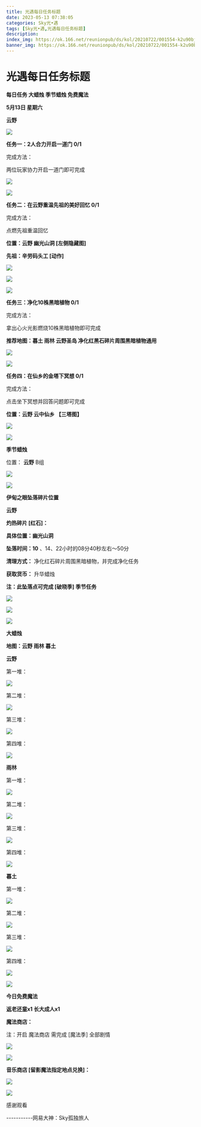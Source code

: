 ```yaml
---
title: 光遇每日任务标题
date: 2023-05-13 07:38:05
categories: Sky光•遇
tags: [Sky光•遇,光遇每日任务标题]
description: 
index_img: https://ok.166.net/reunionpub/ds/kol/20210722/001554-k2u90bj7ay.png?imageView&thumbnail=600x0&type=jpg
banner_img: https://ok.166.net/reunionpub/ds/kol/20210722/001554-k2u90bj7ay.png?imageView&thumbnail=600x0&type=jpg
---
```

# 光遇每日任务标题
**每日任务 大蜡烛 季节蜡烛 免费魔法**

 **5月13日 星期六**

 **云野**

![](https://img.166.net/reunionpub/ds/kol/20230513/001356-yh7a1lfdzc.jpg)

 **任务一：2人合力开启一道门 0/1**

完成方法：

两位玩家协力开启一道门即可完成

![](https://img.166.net/reunionpub/ds/kol/20230513/000213-3gvzqf9ka4.jpg)

![](https://img.166.net/reunionpub/ds/kol/20230513/000221-4307uemask.jpg)

 **任务二：在云野重温先祖的美好回忆 0/1**

完成方法：

点燃先祖重温回忆

 **位置：云野 幽光山洞 [左侧隐藏图]**

 **先祖：辛劳码头工 [动作]**

![](https://img.166.net/reunionpub/ds/kol/20230513/000422-8gesshrzn2.jpeg)

![](https://img.166.net/reunionpub/ds/kol/20230513/000429-h5u2nwc01e.jpeg)

![](https://img.166.net/reunionpub/ds/kol/20230513/000436-wzctqjvs58.jpeg)

 **任务三：净化10株黑暗植物 0/1**

完成方法：

拿出心火光影燃烧10株黑暗植物即可完成

 **推荐地图：暮土 雨林 云野圣岛   净化红黑石碎片周围黑暗植物通用**

![](https://img.166.net/reunionpub/ds/kol/20230513/000453-1olf4rqyje.jpeg)

![](https://img.166.net/reunionpub/ds/kol/20230513/000501-yaghf91s0i.jpeg)

 **任务四：在仙乡的金塔下冥想 0/1**

完成方法：

点击坐下冥想并回答问题即可完成

 **位置：云野 云中仙乡  【三塔图】**

![](https://img.166.net/reunionpub/ds/kol/20230513/000523-uh2581eysz.jpg)

![](https://img.166.net/reunionpub/ds/kol/20230502/053253-tkp31d0r2j.png)

 **季节蜡烛**

位置： **云野**  B组

![](https://img.166.net/reunionpub/ds/kol/20230512/235443-20uaoh3jfy.png)

![](https://img.166.net/reunionpub/ds/kol/20230501/003537-boqnslm12s.png)

 **伊甸之眼坠落碎片位置**

 **云野**

 **灼热碎片 [红石]：**

 **具体位置：幽光山洞**

 **坠落时间：10** 、14、22小时的08分40秒左右～50分

 **清理方式：** 净化红石碎片周围黑暗植物，并完成净化任务

 **获取货币：** 升华蜡烛

 **注：此坠落点可完成  [破晓季] 季节任务**

![](https://img.166.net/reunionpub/ds/kol/20230513/002042-5946emy2hj.png)

![](https://img.166.net/reunionpub/ds/kol/20230513/002053-sc4i1nh78w.png)

![](https://img.166.net/reunionpub/ds/kol/20230501/003537-boqnslm12s.png)

 **大蜡烛**

 **地图：云野 雨林 暮土**

 **云野**

第一堆：

![](https://img.166.net/reunionpub/ds/kol/20230512/235612-hcr1al5oyn.jpeg)

第二堆：

![](https://img.166.net/reunionpub/ds/kol/20230512/235620-5vg0rwlsny.jpeg)

第三堆：

![](https://img.166.net/reunionpub/ds/kol/20230512/235628-fqv9k8ta2l.jpeg)

第四堆：

![](https://img.166.net/reunionpub/ds/kol/20230512/235636-tnsry2wsig.jpeg)

 **雨林**

第一堆：

![](https://img.166.net/reunionpub/ds/kol/20230513/011313-17tj5srfod.jpeg)

第二堆：

![](https://img.166.net/reunionpub/ds/kol/20230513/011321-d90komgfae.jpeg)

第三堆：

![](https://img.166.net/reunionpub/ds/kol/20230513/011330-9isd6vw2o0.jpeg)

第四堆：

![](https://img.166.net/reunionpub/ds/kol/20230513/011340-gpcuw19k5b.jpeg)

 **暮土**

第一堆：

![](https://img.166.net/reunionpub/ds/kol/20230512/235850-e41qkbnszs.jpeg)

第二堆：

![](https://img.166.net/reunionpub/ds/kol/20230512/235857-jhf67kocm0.jpeg)

第三堆：

![](https://img.166.net/reunionpub/ds/kol/20230512/235904-jn1poskt3z.jpeg)

第四堆：

![](https://img.166.net/reunionpub/ds/kol/20230512/235912-c3h72tamqw.jpeg)

![](https://img.166.net/reunionpub/ds/kol/20221018/100256-wzutnocka0.png)

 **今日免费魔法**

 **返老还童x1 长大成人x1**

 **魔法商店：**

注：开启 魔法商店 需完成 [魔法季] 全部剧情

![](https://img.166.net/reunionpub/ds/kol/20221018/100559-oibznvdtus.png)

![](https://img.166.net/reunionpub/ds/kol/20230512/235955-m9ahbqdjtv.jpeg)

 **音乐商店 [留影魔法指定地点兑换]：**

![](https://img.166.net/reunionpub/ds/kol/20230513/000020-imzs3u1lsq.jpeg)

![](https://img.166.net/reunionpub/ds/kol/20230502/235738-ls601349yq.png)

感谢观看

\-----------网易大神：Sky孤独旅人

